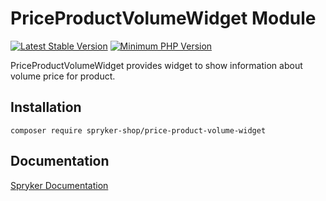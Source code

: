 # PriceProductVolumeWidget Module
[![Latest Stable Version](https://poser.pugx.org/spryker-shop/price-product-volume-widget/v/stable.svg)](https://packagist.org/packages/spryker-shop/price-product-volume-widget)
[![Minimum PHP Version](https://img.shields.io/badge/php-%3E%3D%208.3-8892BF.svg)](https://php.net/)

PriceProductVolumeWidget provides widget to show information about volume price for product.

## Installation

```
composer require spryker-shop/price-product-volume-widget
```

## Documentation

[Spryker Documentation](https://docs.spryker.com)
